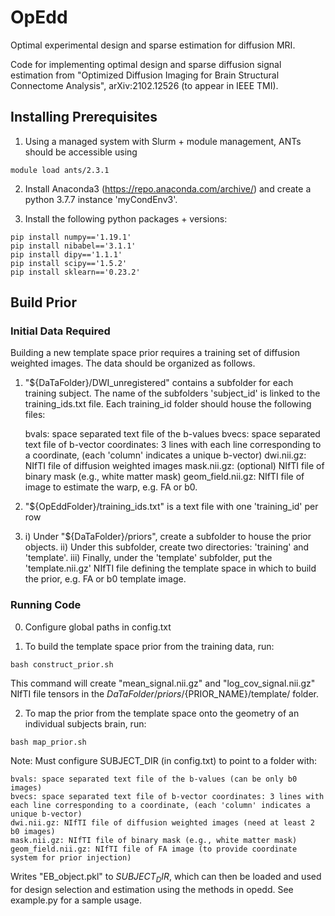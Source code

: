 # OpEdd
Optimal experimental design and sparse estimation for diffusion MRI.

Code for implementing optimal design and sparse diffusion signal estimation from "Optimized Diffusion Imaging for Brain Structural Connectome Analysis", arXiv:2102.12526 (to appear in IEEE TMI).

## Installing Prerequisites

1. Using a managed system with Slurm + module management, ANTs should be accessible using

```
module load ants/2.3.1
```

2. Install Anaconda3 (https://repo.anaconda.com/archive/) and create a python 3.7.7 instance 'myCondEnv3'. 

3. Install the following python packages + versions: 

```
pip install numpy=='1.19.1'
pip install nibabel=='3.1.1'
pip install dipy=='1.1.1'
pip install scipy=='1.5.2'
pip install sklearn=='0.23.2'
```

## Build Prior

### Initial Data Required 

Building a new template space prior requires a training set of diffusion weighted images. The data should be organized as follows.

1. "${DaTaFolder}/DWI_unregistered" contains a subfolder for each training subject. The name of the subfolders 'subject_id' is linked to the training_ids.txt file. Each training_id folder should house the following files:

	bvals: space separated text file of the b-values 
	bvecs: space separated text file of b-vector coordinates: 3 lines with each line corresponding to a coordinate, (each 'column' indicates a unique b-vector)
	dwi.nii.gz: NIfTI file of diffusion weighted images
	mask.nii.gz: (optional) NIfTI file of binary mask (e.g., white matter mask)
	geom_field.nii.gz: NIfTI file of image to estimate the warp, e.g. FA or b0.  

2. "${OpEddFolder}/training_ids.txt" is a text file with one 'training_id' per row

3. 
	i) Under "${DaTaFolder}/priors", create a subfolder to house the prior objects.
	ii) Under this subfolder, create two directories: 'training' and 'template'. 
	iii) Finally, under the 'template' subfolder, put the 'template.nii.gz' NIfTI file defining the template space in which to build the prior, e.g. FA or b0 template image. 

### Running Code

0. Configure global paths in config.txt

1. To build the template space prior from the training data, run:

```
bash construct_prior.sh
```

This command will create "mean_signal.nii.gz" and "log_cov_signal.nii.gz" NIfTI file tensors in the ${DaTaFolder}/priors/${PRIOR_NAME}/template/ folder. 

2. To map the prior from the template space onto the geometry of an individual subjects brain, run: 

```
bash map_prior.sh
```
Note: Must configure SUBJECT_DIR (in config.txt) to point to a folder with:

	bvals: space separated text file of the b-values (can be only b0 images)
	bvecs: space separated text file of b-vector coordinates: 3 lines with each line corresponding to a coordinate, (each 'column' indicates a unique b-vector)
	dwi.nii.gz: NIfTI file of diffusion weighted images (need at least 2 b0 images)
	mask.nii.gz: NIfTI file of binary mask (e.g., white matter mask)
	geom_field.nii.gz: NIfTI file of FA image (to provide coordinate system for prior injection)

Writes "EB_object.pkl" to ${SUBJECT_DIR}$, which can then be loaded and used for design selection and estimation using the methods in opedd. See example.py for a sample usage.